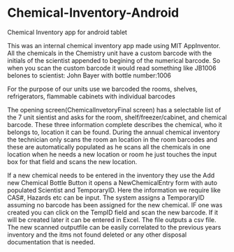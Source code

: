 # Chemical-Inventory-Android
Chemical Inventory app for android tablet 

This was an internal chemical inventory app made using MIT AppInventor.  All the chemicals in the Chemistry unit have a custom barcode with the initials of the scientist appended to begining of the numerical barcode.  So when you scan the custom barcode it would read something like JB1006 belones to scientist: John Bayer with bottle number:1006

For the purpose of our units use we barcoded the rooms, shelves, refrigerators, flammable cabinets with individual barcodes 

The  opening screen(ChemicalInvetoryFinal screen) has a selectable list of the 7 unit sientist and asks for the room, shelf/freezer/cabinet, and chemical barcode.  These three information complete describes the chemical, who it belongs to, location it can be found.  During the annual chemical inventory the technician only scans the room an location in the room barcodes and  these are automatically populated as he scans all the chemicals in one location when he needs a new location or room he just touches the input  box for that field and scans the new location.

If a new chemical needs to be entered in the inventory they use the Add new Chemical Bottle Button it opens a NewChemicalEntry form with auto populated Scientist and TemporaryID.  Here the information we require like CAS#, Hazards etc can be input.  The system assigns a TemporaryID  assuming no barcode has been assigned for the new chemical.  IF one was created you can click on the TempID field and scan the new barcode.  If it will be created later it can be entered in Excel.  The file outputs a csv file.  The new scanned outputfile can be easily correlated to the previous years inventory and the itms not found deleted or any other disposal documentation that is needed.


